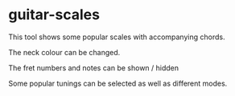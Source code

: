 # guitar-scales

This tool shows some popular scales with accompanying chords.

The neck colour can be changed.

The fret numbers and notes can be shown / hidden

Some popular tunings can be selected as well as different modes.
